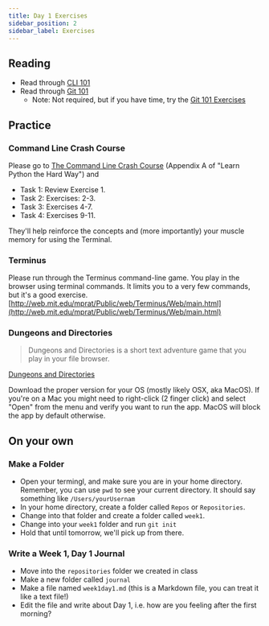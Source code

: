 ```yaml
---
title: Day 1 Exercises
sidebar_position: 2
sidebar_label: Exercises
---
```


## Reading

- Read through [CLI 101](/docs/lessons/dev-fundamentals/cli-101/)
- Read through [Git 101](/docs/lessons/dev-fundamentals/git-101/)
  - Note: Not required, but if you have time, try the [Git 101 Exercises](/docs/lessons/dev-fundamentals/git-101/exercises)

## Practice

### Command Line Crash Course

Please go to [The Command Line Crash Course](https://learnpythonthehardway.org/book/appendixa.html) (Appendix A of "Learn Python the Hard Way") and

* Task 1: Review Exercise 1.
* Task 2: Exercises: 2-3.
* Task 3: Exercises 4-7.
* Task 4: Exercises 9-11.

They'll help reinforce the concepts and (more importantly) your muscle memory for using the Terminal.

### Terminus

Please run through the Terminus command-line game. You play in the browser using terminal commands. It limits you to a very few commands, but it's a good exercise.
[http://web.mit.edu/mprat/Public/web/Terminus/Web/main.html](http://web.mit.edu/mprat/Public/web/Terminus/Web/main.html)

### Dungeons and Directories

> Dungeons and Directories is a short text adventure game that you play in your file browser.

[Dungeons and Directories](https://wheybags.com/dungeons_and_directories/)

Download the proper version for your OS (mostly likely OSX, aka MacOS). If you're on a Mac you might need to right-click (2 finger click) and select "Open" from the menu and verify you want to run the app. MacOS will block the app by default otherwise.

## On your own

### Make a Folder

* Open your termingl, and make sure you are in your home directory. Remember, you can use `pwd` to see your current directory. It should say something like `/Users/yourUsernam`
* In your home directory, create a folder called `Repos` or `Repositories`.
* Change into that folder and create a folder called `week1`.
* Change into your `week1` folder and run `git init`
* Hold that until tomorrow, we'll pick up from there.

### Write a Week 1, Day 1 Journal

* Move into the `repositories` folder we created in class
* Make a new folder called `journal`
* Make a file named `week1day1.md` (this is a Markdown file, you can treat it like a text file!)
* Edit the file and write about Day 1, i.e. how are you feeling after the first morning?
